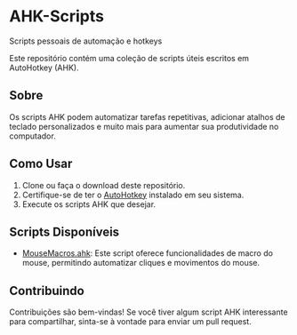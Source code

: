 # AHK-Scripts
Scripts pessoais de automação e hotkeys

Este repositório contém uma coleção de scripts úteis escritos em AutoHotkey (AHK).

## Sobre
Os scripts AHK podem automatizar tarefas repetitivas, adicionar atalhos de teclado personalizados e muito mais para aumentar sua produtividade no computador.

## Como Usar
1. Clone ou faça o download deste repositório.
2. Certifique-se de ter o [AutoHotkey](https://www.autohotkey.com/) instalado em seu sistema.
3. Execute os scripts AHK que desejar.

## Scripts Disponíveis
- [MouseMacros.ahk](https://github.com/rockalves/AHK-Scripts/blob/main/MouseMacros.ahk): Este script oferece funcionalidades de macro do mouse, permitindo automatizar cliques e movimentos do mouse.

## Contribuindo
Contribuições são bem-vindas! Se você tiver algum script AHK interessante para compartilhar, sinta-se à vontade para enviar um pull request.
